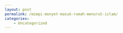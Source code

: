 ```yaml
---
layout: post
permalink: /mimpi-monyet-masuk-rumah-menurut-islam/
categories:
    - Uncategorized
---
```


